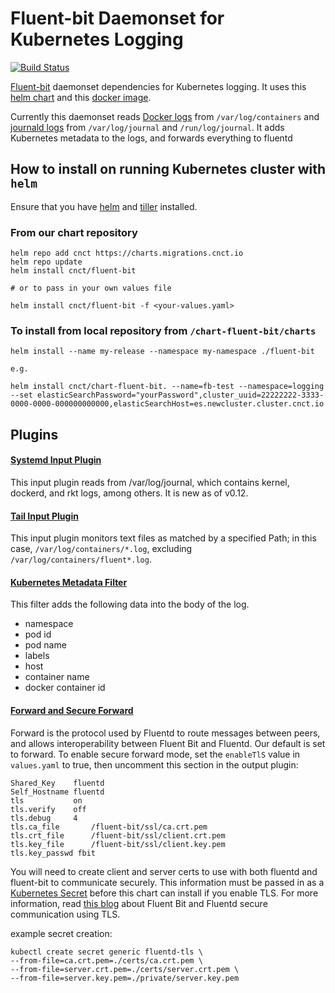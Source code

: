 # Fluent-bit Daemonset for Kubernetes Logging

[![Build Status][1]](https://jenkins.migrations.cnct.io/job/pipeline-fluent-bit/job/master)

[Fluent-bit][2] daemonset dependencies for Kubernetes
logging.  It uses this [helm chart][3] and this [docker image][4].

Currently this daemonset reads [Docker logs][5] from `/var/log/containers` and [journald logs][6] from `/var/log/journal` and `/run/log/journal`. It adds Kubernetes metadata to the logs, and forwards everything to fluentd

## How to install on running Kubernetes cluster with `helm`
Ensure that you have [helm][7] and [tiller][8] installed. 
### From our chart repository
``` 
helm repo add cnct https://charts.migrations.cnct.io
helm repo update
helm install cnct/fluent-bit 

# or to pass in your own values file

helm install cnct/fluent-bit -f <your-values.yaml>
```  

### To install from local repository from `/chart-fluent-bit/charts`

```
helm install --name my-release --namespace my-namespace ./fluent-bit

e.g.

helm install cnct/chart-fluent-bit. --name=fb-test --namespace=logging --set elasticSearchPassword="yourPassword",cluster_uuid=22222222-3333-0000-0000-000000000000,elasticSearchHost=es.newcluster.cluster.cnct.io
```

## Plugins

#### [Systemd Input Plugin][9]

This input plugin reads from /var/log/journal, which contains kernel, dockerd, and rkt logs, among others. It is new as of v0.12.

#### [Tail Input Plugin][10]

This input plugin monitors text files as matched by a specified Path; in this case, `/var/log/containers/*.log`, excluding `/var/log/containers/fluent*.log`. 

#### [Kubernetes Metadata Filter][11]

This filter adds the following data into the body of the log.
* namespace
* pod id
* pod name
* labels
* host
* container name
* docker container id

#### [Forward and Secure Forward][12]
Forward is the protocol used by Fluentd to route messages between peers, and allows interoperability between Fluent Bit and Fluentd. Our default is set to forward. To enable secure forward mode, set the `enableTlS` value in `values.yaml` to true, then uncomment this section in the output plugin: 
```
Shared_Key    fluentd
Self_Hostname fluentd 
tls           on
tls.verify    off
tls.debug     4
tls.ca_file       /fluent-bit/ssl/ca.crt.pem
tls.crt_file      /fluent-bit/ssl/client.crt.pem
tls.key_file      /fluent-bit/ssl/client.key.pem
tls.key_passwd fbit
```

You will need to create client and server certs to use with both fluentd and fluent-bit to communicate securely.  This information must be passed in as a [Kubernetes Secret][13] before this chart can install if you enable TLS. For more information, read [this blog][14] about Fluent Bit and Fluentd secure communication using TLS. 

example secret creation:
```
kubectl create secret generic fluentd-tls \
--from-file=ca.crt.pem=./certs/ca.crt.pem \
--from-file=server.crt.pem=./certs/server.crt.pem \
--from-file=server.key.pem=./private/server.key.pem
```

[1]: https://jenkins.migrations.cnct.io/buildStatus/icon?job=pipeline-fluent-bit/master
[2]: http://fluentbit.io/
[3]: https://github.com/samsung-cnct/chart-fluent-bit/tree/master/charts/fluent-bit
[4]: https://github.com/samsung-cnct/chart-fluent-bit/blob/master/rootfs/fluent-bit/Dockerfile
[5]: https://docs.docker.com/engine/admin/logging/overview/
[6]: https://www.freedesktop.org/software/systemd/man/systemd-journald.service.html
[7]: https://helm.sh/
[8]: https://docs.helm.sh/using_helm/
[9]: http://fluentbit.io/documentation/0.14/input/systemd.html
[10]: http://fluentbit.io/documentation/0.14/input/tail.html
[11]: http://fluentbit.io/documentation/0.14/filter/kubernetes.html
[12]: https://docs.fluentbit.io/manual/output/forward
[13]: https://kubernetes.io/docs/concepts/configuration/secret/
[14]: https://banzaicloud.com/blog/k8s-logging-tls/

